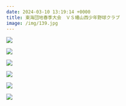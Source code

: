 ```yaml
---
date: 2024-03-10 13:19:14 +0000
title: 東海団地春季大会　ＶＳ幡山西少年野球クラブ
image: /img/139.jpg
---
```

![](/img/140.jpg)

![](/img/141.jpg)

![](/img/142.jpg)

![](/img/143.jpg)

![](/img/144.jpg)

![](/img/145.jpg)
